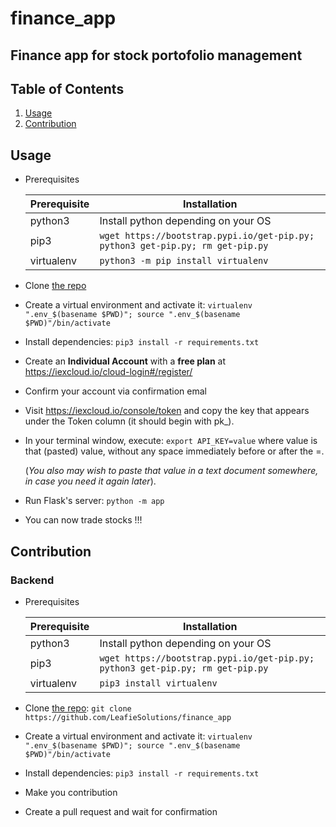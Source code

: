 # finance_app
## Finance app for stock portofolio management

## Table of Contents
1. [Usage](#usage)
1. [Contribution](#contribution)

## Usage
- Prerequisites

    Prerequisite | Installation
    ---- | ----
    python3 | Install python depending on your OS
    pip3 | `wget https://bootstrap.pypi.io/get-pip.py; python3 get-pip.py; rm get-pip.py`
    virtualenv | `python3 -m pip install virtualenv`


- Clone [the repo](https://github.com/LeafieSolutions/finance_app)

- Create a virtual environment and activate it: `virtualenv ".env_$(basename $PWD)"; source ".env_$(basename $PWD)"/bin/activate`

- Install dependencies: `pip3 install -r requirements.txt`

- Create an **Individual Account** with a **free plan** at https://iexcloud.io/cloud-login#/register/

- Confirm your account via confirmation emal


- Visit https://iexcloud.io/console/token and copy the key that appears under the Token column (it should begin with pk_).

- In your terminal window, execute:
`export API_KEY=value`
where value is that (pasted) value, without any space immediately before or after the =.

    (*You also may wish to paste that value in a text document somewhere, in case you need it again later*).

- Run Flask's server: `python -m app`

- You can now trade stocks !!!

## Contribution

### Backend
- Prerequisites

    Prerequisite | Installation
    ---- | ----
    python3 | Install python depending on your OS
    pip3 | `wget https://bootstrap.pypi.io/get-pip.py; python3 get-pip.py; rm get-pip.py`
    virtualenv | `pip3 install virtualenv`


- Clone [the repo](https://github.com/LeafieSolutions/finance_app): `git clone https://github.com/LeafieSolutions/finance_app`

- Create a virtual environment and activate it: `virtualenv ".env_$(basename $PWD)"; source ".env_$(basename $PWD)"/bin/activate`

- Install dependencies: `pip3 install -r requirements.txt`

- Make you contribution

- Create a pull request and wait for confirmation
